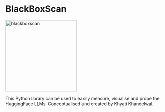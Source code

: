 # BlackBoxScan
<img width="228" alt="blackboxscan" src="https://github.com/user-attachments/assets/2cb1b82c-137b-414f-be74-8b84ca4cf100">



This Python library can be used to easily measure, visualise and probe the HuggingFace LLMs.
Conceptualised and created by Khyati Khandelwal.
